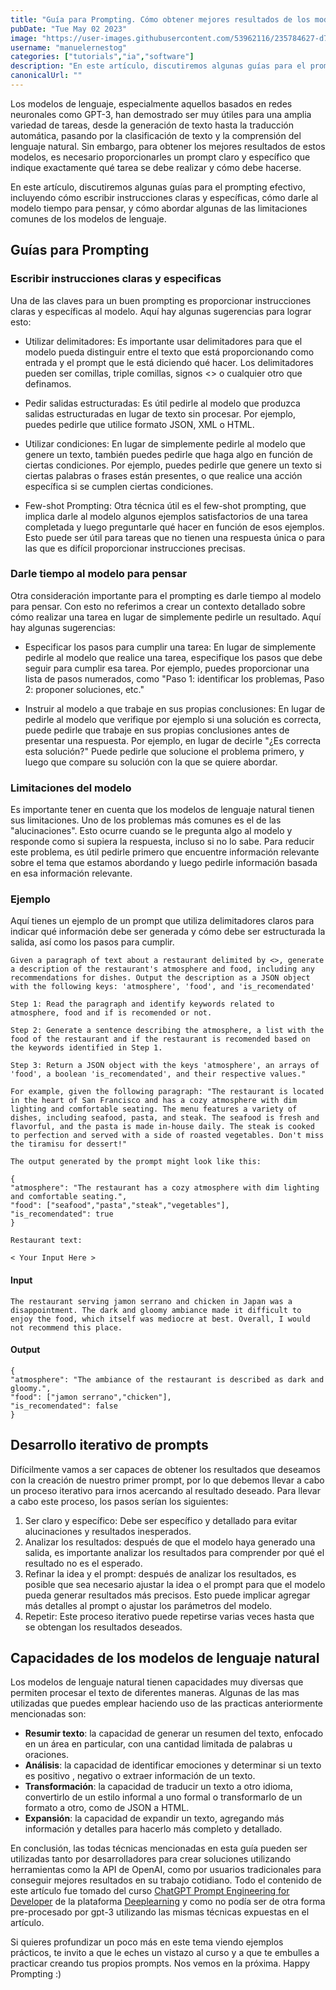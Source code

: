 ```yaml
---
title: "Guía para Prompting. Cómo obtener mejores resultados de los modelos de lenguaje"
pubDate: "Tue May 02 2023"
image: "https://user-images.githubusercontent.com/53962116/235784627-d7470f5a-eacd-4607-a1ec-ae668cdcade3.png"
username: "manuelernestog"
categories: ["tutorials","ia","software"]
description: "En este artículo, discutiremos algunas guías para el prompting efectivo, incluyendo cómo escribir instrucciones claras y específicas, cómo darle al modelo tiempo para pensar, y cómo abordar algunas de las limitaciones comunes de los modelos."
canonicalUrl: ""
---
```


Los modelos de lenguaje, especialmente aquellos basados en redes neuronales como GPT-3, han demostrado ser muy útiles para una amplia variedad de tareas, desde la generación de texto hasta la traducción automática, pasando por la clasificación de texto y la comprensión del lenguaje natural. Sin embargo, para obtener los mejores resultados de estos modelos, es necesario proporcionarles un prompt claro y específico que indique exactamente qué tarea se debe realizar y cómo debe hacerse.

En este artículo, discutiremos algunas guías para el prompting efectivo, incluyendo cómo escribir instrucciones claras y específicas, cómo darle al modelo tiempo para pensar, y cómo abordar algunas de las limitaciones comunes de los modelos de lenguaje.

## Guías para Prompting

### Escribir instrucciones claras y especificas

Una de las claves para un buen prompting es proporcionar instrucciones claras y específicas al modelo. Aquí hay algunas sugerencias para lograr esto:

-   Utilizar delimitadores: Es importante usar delimitadores para que el modelo pueda distinguir entre el texto que está proporcionando como entrada y el prompt que le está diciendo qué hacer. Los delimitadores pueden ser comillas, triple comillas, signos <> o cualquier otro que definamos.
    
-   Pedir salidas estructuradas: Es útil pedirle al modelo que produzca salidas estructuradas en lugar de texto sin procesar. Por ejemplo, puedes pedirle que utilice formato JSON, XML o HTML.
    
-   Utilizar condiciones: En lugar de simplemente pedirle al modelo que genere un texto, también puedes pedirle que haga algo en función de ciertas condiciones. Por ejemplo, puedes pedirle que genere un texto si ciertas palabras o frases están presentes, o que realice una acción específica si se cumplen ciertas condiciones.
    
-   Few-shot Prompting: Otra técnica útil es el few-shot prompting, que implica darle al modelo algunos ejemplos satisfactorios de una tarea completada y luego preguntarle qué hacer en función de esos ejemplos. Esto puede ser útil para tareas que no tienen una respuesta única o para las que es difícil proporcionar instrucciones precisas.
    

### Darle tiempo al modelo para pensar

Otra consideración importante para el prompting es darle tiempo al modelo para pensar. Con esto no referimos a crear un contexto detallado sobre cómo realizar una tarea en lugar de simplemente pedirle un resultado. Aquí hay algunas sugerencias:

-   Especificar los pasos para cumplir una tarea: En lugar de simplemente pedirle al modelo que realice una tarea, especifique los pasos que debe seguir para cumplir esa tarea. Por ejemplo, puedes proporcionar una lista de pasos numerados, como "Paso 1: identificar los problemas, Paso 2: proponer soluciones, etc."
    
-   Instruir al modelo a que trabaje en sus propias conclusiones: En lugar de pedirle al modelo que verifique por ejemplo si una solución es correcta, puede pedirle que trabaje en sus propias conclusiones antes de presentar una respuesta. Por ejemplo, en lugar de decirle "¿Es correcta esta solución?" Puede pedirle que solucione el problema primero, y luego que compare su solución con la que se quiere abordar.

### Limitaciones del modelo

Es importante tener en cuenta que los modelos de lenguaje natural tienen sus limitaciones. Uno de los problemas más comunes es el de las "alucinaciones". Esto ocurre cuando se le pregunta algo al modelo y responde como si supiera la respuesta, incluso si no lo sabe. Para reducir este problema, es útil pedirle primero que encuentre información relevante sobre el tema que estamos abordando y luego pedirle información basada en esa información relevante.

### Ejemplo

Aquí tienes un ejemplo de un prompt que utiliza delimitadores claros para indicar qué información debe ser generada y cómo debe ser estructurada la salida, así como los pasos para cumplir.

```
Given a paragraph of text about a restaurant delimited by <>, generate a description of the restaurant's atmosphere and food, including any recommendations for dishes. Output the description as a JSON object with the following keys: 'atmosphere', 'food', and 'is_recomendated' 

Step 1: Read the paragraph and identify keywords related to atmosphere, food and if is recomended or not.

Step 2: Generate a sentence describing the atmosphere, a list with the food of the restaurant and if the restaurant is recomended based on the keywords identified in Step 1.

Step 3: Return a JSON object with the keys 'atmosphere', an arrays of 'food', a boolean 'is_recomendated', and their respective values." 

For example, given the following paragraph: "The restaurant is located in the heart of San Francisco and has a cozy atmosphere with dim lighting and comfortable seating. The menu features a variety of dishes, including seafood, pasta, and steak. The seafood is fresh and flavorful, and the pasta is made in-house daily. The steak is cooked to perfection and served with a side of roasted vegetables. Don't miss the tiramisu for dessert!" 

The output generated by the prompt might look like this: 

{ 
"atmosphere": "The restaurant has a cozy atmosphere with dim lighting and comfortable seating.",
"food": ["seafood","pasta","steak","vegetables"],
"is_recomendated": true
}

Restaurant text:

< Your Input Here >

```

#### Input

```
The restaurant serving jamon serrano and chicken in Japan was a disappointment. The dark and gloomy ambiance made it difficult to enjoy the food, which itself was mediocre at best. Overall, I would not recommend this place.
```


#### Output

```
{ 
"atmosphere": "The ambiance of the restaurant is described as dark and gloomy.",
"food": ["jamon serrano","chicken"],
"is_recomendated": false 
}
```

## Desarrollo iterativo de prompts 

Difícilmente vamos a ser capaces de obtener los resultados que deseamos con la creación de nuestro primer prompt, por lo que debemos llevar a cabo un proceso iterativo para irnos acercando al resultado deseado. Para llevar a cabo este proceso, los pasos serían los siguientes:

1.  Ser claro y específico: Debe ser específico y detallado para evitar alucinaciones y resultados inesperados.
2.  Analizar los resultados: después de que el modelo haya generado una salida, es importante analizar los resultados para comprender por qué el resultado no es el esperado. 
3.  Refinar la idea y el prompt: después de analizar los resultados, es posible que sea necesario ajustar la idea o el prompt para que el modelo pueda generar resultados más precisos. Esto puede implicar agregar más detalles al prompt o ajustar los parámetros del modelo.
4.  Repetir: Este proceso iterativo puede repetirse varias veces hasta que se obtengan los resultados deseados.

## Capacidades de los modelos de lenguaje natural

Los modelos de lenguaje natural tienen capacidades muy diversas que permiten procesar el texto de diferentes maneras. Algunas de las mas utilizadas que puedes emplear haciendo uso de las practicas anteriormente mencionadas son:

-   **Resumir texto**: la capacidad de generar un resumen del texto, enfocado en un área en particular, con una cantidad limitada de palabras u oraciones.
-   **Análisis**: la capacidad de identificar emociones y determinar si un texto es positivo , negativo o extraer información de un texto.
-   **Transformación**: la capacidad de traducir un texto a otro idioma, convertirlo de un estilo informal a uno formal o transformarlo de un formato a otro, como de JSON a HTML.
-   **Expansión**: la capacidad de expandir un texto, agregando más información y detalles para hacerlo más completo y detallado.


En conclusión, las todas técnicas mencionadas en esta guía pueden ser utilizadas tanto por desarrolladores para crear soluciones utilizando herramientas como la API de OpenAI, como por usuarios tradicionales para conseguir mejores resultados en su trabajo cotidiano. Todo el contenido de este artículo fue tomado del curso [ChatGPT Prompt Engineering for Developer](https://www.deeplearning.ai/short-courses/chatgpt-prompt-engineering-for-developers/) de la plataforma [Deeplearning](https://www.deeplearning.ai/) y como no podía ser de otra forma pre-procesado por gpt-3 utilizando las mismas técnicas expuestas en el artículo. 

Si quieres profundizar un poco más en este tema viendo ejemplos prácticos, te invito a que le eches un vistazo al curso y a que te embulles a practicar creando tus propios prompts. Nos vemos en la próxima. Happy Prompting :) 
